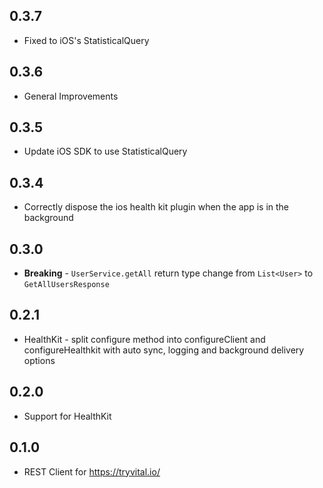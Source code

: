 ## 0.3.7

- Fixed to iOS's StatisticalQuery

## 0.3.6

- General Improvements

## 0.3.5

- Update iOS SDK to use StatisticalQuery

## 0.3.4

- Correctly dispose the ios health kit plugin when the app is in the background

## 0.3.0

- **Breaking** - `UserService.getAll` return type change from
  `List<User>` to `GetAllUsersResponse`

## 0.2.1

- HealthKit - split configure method into configureClient and configureHealthkit with auto sync, logging and background
  delivery options

## 0.2.0

- Support for HealthKit

## 0.1.0

- REST Client for https://tryvital.io/

